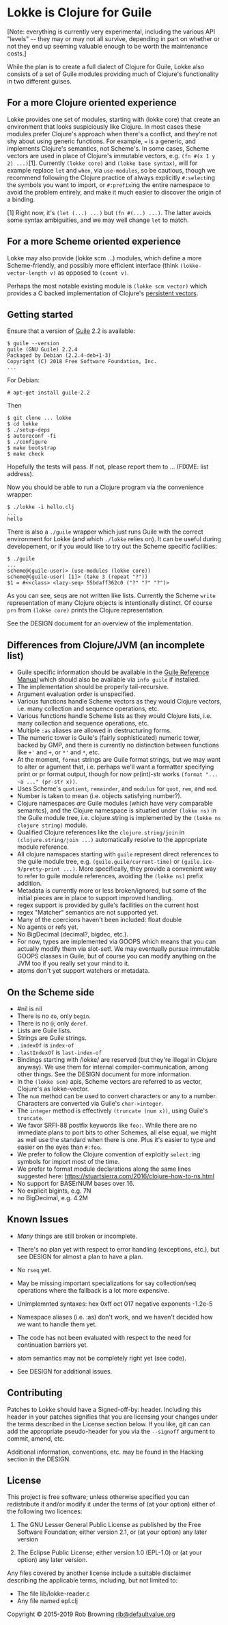 Lokke is Clojure for Guile
==========================

[Note: everything is currently very experimental, including the
 various API "levels" -- they may or may not all survive, depending in
 part on whether or not they end up seeming valuable enough to be
 worth the maintenance costs.]

While the plan is to create a full dialect of Clojure for Guile, Lokke
also consists of a set of Guile modules providing much of Clojure's
functionality in two different guises.

For a more Clojure oriented experience
--------------------------------------

Lokke provides one set of modules, starting with (lokke core) that
create an environment that looks suspiciously like Clojure.  In most
cases these modules prefer Clojure's approach when there's a conflict,
and they're not shy about using generic functions.  For example, `=`
is a generic, and implements Clojure's semantics, not Scheme's.  In
some cases, Scheme vectors are used in place of Clojure's immutable
vectors, e.g. `(fn #(x 1 y 2) ...)`[1].  Currently `(lokke core)` and
`(lokke base syntax)`, will for example replace `let` and `when`, via
`use-modules`, so be cautious, though we recommend following the
Clojure practice of always explicitly `#:select`ing the symbols you
want to import, or `#:prefix`ing the entire namespace to avoid the
problem entirely, and make it much easier to discover the origin of a
binding.

[1] Right now, it's `(let (...) ...)` but `(fn #(...) ...)`.  The
    latter avoids some syntax ambiguities, and we may well change
    `let` to match.

For a more Scheme oriented experience
--------------------------------------

Lokke may also provide (lokke scm ...) modules, which define a more
Scheme-friendly, and possibly more efficient interface (think
`(lokke-vector-length v)` as opposed to `(count v)`.

Perhaps the most notable existing module is `(lokke scm vector)` which
provides a C backed implementation of Clojure's
[persistent vectors](https://hypirion.com/musings/understanding-persistent-vector-pt-1).

Getting started
---------------

Ensure that a version of
[Guile](https://www.gnu.org/software/guile/) 2.2 is available:

    $ guile --version
    guile (GNU Guile) 2.2.4
    Packaged by Debian (2.2.4-deb+1-3)
    Copyright (C) 2018 Free Software Foundation, Inc.
    ...

For Debian:

    # apt-get install guile-2.2

Then

    $ git clone ... lokke
    $ cd lokke
    $ ./setup-deps
    $ autoreconf -fi
    $ ./configure
    $ make bootstrap
    $ make check

Hopefully the tests will pass.  If not, please report them to
... (FIXME: list address).

Now you should be able to run a Clojure program via the convenience
wrapper:

    $ ./lokke -i hello.clj
    ...
    hello

There is also a `./guile` wrapper which just runs Guile with the
correct environment for Lokke (and which `./lokke` relies on).  It can
be useful during developement, or if you would like to try out the
Scheme specific facilities:

    $ ./guile
    ...
    scheme@(guile-user)> (use-modules (lokke core))
    scheme@(guile-user) [1]> (take 3 (repeat "?"))
    $1 = #<<class> <lazy-seq> 55bdaff362c0 ("?" "?" "?")>

As you can see, seqs are not written like lists.  Currently the Scheme
`write` representation of many Clojure objects is intentionally
distinct.  Of course `prn` from `(lokke core)` prints the Clojure
representation.

See the DESIGN document for an overview of the implementation.


Differences from Clojure/JVM (an incomplete list)
-------------------------------------------------

* Guile specific information should be available in the
  [Guile Reference Manual](https://www.gnu.org/software/guile/manual/guile.html)
  which should also be available via `info guile` if installed.
* The implementation should be properly tail-recursive.
* Argument evaluation order is unspecified.
* Various functions handle Scheme vectors as they would Clojure
  vectors, i.e. many collection and sequence operations, etc.
* Various functions handle Scheme lists as they would Clojure
  lists, i.e. many collection and sequence operations, etc.
* Multiple `:as` aliases are allowed in destructuring forms.
* The numeric tower is Guile's (fairly sophisticated) numeric tower,
  backed by GMP, and there is currently no distinction between
  functions like `+'` and `+`, or `*'` and `*`, etc.
* At the moment, `format` strings are Guile format strings, but we may
  want to alter or agument that, i.e. perhaps we'll want a formatter
  specifying print or pr format output, though for now pr(int)-str works
  `(format "... ~a ..." (pr-str x))`.
* Uses Scheme's `quotient`, `remainder`, and `modulus` for `quot`,
  `rem`, and `mod`.
* Number is taken to mean <number> (i.e. objects satisfying number?).
* Clojure namespaces *are* Guile modules (which have very comparable
  semantcs), and the Clojure namespace is situatied under `(lokke ns)`
  in the Guile module tree, i.e. clojure.string is implemented by the
  `(lokke ns clojure string)` module.
* Qualified Clojure references like the `clojure.string/join` in
  `(clojure.string/join ...)` automatically resolve to the appropriate
  module reference.
* All clojure namspaces starting with `guile` represent direct
  references to the guile module tree,
  e.g. `(guile.guile/current-time)` or `(guile.ice-9/pretty-print
  ...)`.  More specifically, they provide a convenient way to refer to
  guile module references, avoiding the `(lokke ns)` prefix addition.
* Metadata is currently more or less broken/ignored, but some of the
  initial pieces are in place to support improved handling.
* regex support is provided by guile's facilities on the current host
* regex "Matcher" semantics are not supported yet.
* Many of the coercions haven't been included: float double
* No agents or refs yet.
* No BigDecimal (decimal?, bigdec, etc.).
* For now, types are implemented via GOOPS which means that you can
  actually modify them via slot-set!.  We may eventually pursue
  immutable GOOPS classes in Guile, but of course you can modify
  anything on the JVM too if you really set your mind to it.
* atoms don't yet support watchers or metadata.

On the Scheme side
------------------

* #nil is nil
* There is no `do`, only `begin`.
* There is no `@`; only `deref`.
* Lists are Guile lists.
* Strings are Guile strings.
* `.indexOf` is `index-of`
* `.lastIndexOf` is `last-index-of`
* Bindings starting with /lokke/ are reserved (but they're illegal in
  Clojure anyway).  We use them for internal compiler-communication,
  among other things.  See the DESIGN document for more information.
* In the `(lokke scm)` apis, Scheme vectors are referred to as vector,
  Clojure's as lokke-vector.
* The `num` method can be used to convert characters or any
    <number> to a number.  Characters are converted via Guile's
    `char->integer`.
* The `integer` method is effectively `(truncate (num x))`, using
  Guile's `truncate`.
* We favor SRFI-88 postfix keywords like `foo:`.  While there are no
  immediate plans to port bits to other Schemes, all else equal, we
  might as well use the standard when there is one.  Plus it's easier
  to type and easier on the eyes than `#:foo`.
* We prefer to follow the Clojure convention of explcitly `select:`ing
  symbols for import most of the time.
* We prefer to format module declarations along the same lines
  suggested here: https://stuartsierra.com/2016/clojure-how-to-ns.html
* No support for BASErNUM bases over 16.
* No explicit bigints, e.g. 7N
* no BigDecimal, e.g. 4.2M

Known Issues
------------

- *Many* things are still broken or incomplete.

- There's no plan yet with respect to error handling (exceptions,
  etc.), but see DESIGN for almost a plan to have a plan.

- No `rseq` yet.

- May be missing important specializations for say collection/seq
  operations where the fallback is a lot more expensive.

- Unimplemnted syntaxes:
    hex 0xff
    oct 017
    negative exponents -1.2e-5

- Namespace aliases (i.e. :as) don't work, and we haven't decided how
  we want to handle them yet.

- The code has not been evaluated with respect to the need for
  continuation barriers yet.

- atom semantics may not be completely right yet (see code).

- See DESIGN for additional issues.


Contributing
------------

Patches to Lokke should have a Signed-off-by: header.  Including this
header in your patches signifies that you are licensing your changes
under the terms described in the License section below.  If you like,
git can can add the appropriate pseudo-header for you via the
`--signoff` argument to commit, amend, etc.

Additional information, conventions, etc. may be found in the Hacking
section in the DESIGN.

License
-------

This project is free software; unless otherwise specified you can
redistribute it and/or modify it under the terms of (at your option)
either of the following two licences:

  1) The GNU Lesser General Public License as published by the Free
     Software Foundation; either version 2.1, or (at your option) any
     later version

  2) The Eclipse Public License; either version 1.0 (EPL-1.0) or (at
     your option) any later version.

Any files covered by another license include a suitable disclaimer
describing the applicable terms, including, but not limited to:

  - The file lib/lokke-reader.c
  - Any file named epl.clj

Copyright © 2015-2019 Rob Browning <rlb@defaultvalue.org>
